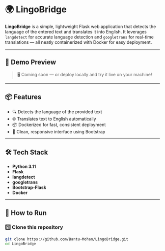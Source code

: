 # 🌍 LingoBridge

**LingoBridge** is a simple, lightweight Flask web application that detects the language of the entered text and translates it into English. It leverages `langdetect` for accurate language detection and `googletrans` for real-time translations — all neatly containerized with Docker for easy deployment.

---

## 📸 Demo Preview

> 🖥️ Coming soon — or deploy locally and try it live on your machine!

---

## 📦 Features

- 🔍 Detects the language of the provided text
- 🌐 Translates text to English automatically
- 📦 Dockerized for fast, consistent deployment
- 🎨 Clean, responsive interface using Bootstrap

---

## 🛠️ Tech Stack

- **Python 3.11**
- **Flask**
- **langdetect**
- **googletrans**
- **Bootstrap-Flask**
- **Docker**

---

## 🚀 How to Run

### 1️⃣ Clone this repository

```bash
git clone https://github.com/Bantu-Mohan/LingoBridge.git
cd LingoBridge

